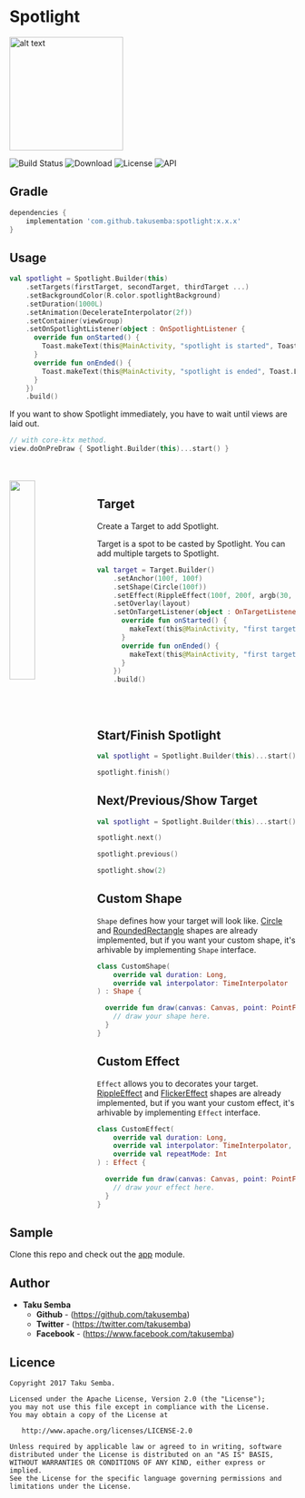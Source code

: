 # Spotlight

<img src="https://github.com/TakuSemba/Spotlight/blob/master/arts/logo_yello.png" alt="alt text" style="width:200;height:200">

![Build Status](https://app.bitrise.io/app/bcf0d555e7b41eb2/status.svg?token=2wvl_JilEbg6HB3B1tfKpA&branch=master)
![Download](https://api.bintray.com/packages/takusemba/maven/spotlight/images/download.svg)
![License](https://img.shields.io/badge/License-Apache%202.0-blue.svg)
![API](https://img.shields.io/badge/API-14%2B-brightgreen.svg?style=flat)

## Gradle

```groovy
dependencies {
    implementation 'com.github.takusemba:spotlight:x.x.x'
}
```


## Usage

```kt
val spotlight = Spotlight.Builder(this)
    .setTargets(firstTarget, secondTarget, thirdTarget ...)
    .setBackgroundColor(R.color.spotlightBackground)
    .setDuration(1000L)
    .setAnimation(DecelerateInterpolator(2f))
    .setContainer(viewGroup)
    .setOnSpotlightListener(object : OnSpotlightListener {
      override fun onStarted() {
        Toast.makeText(this@MainActivity, "spotlight is started", Toast.LENGTH_SHORT).show()
      }
      override fun onEnded() {
        Toast.makeText(this@MainActivity, "spotlight is ended", Toast.LENGTH_SHORT).show()
      }
    })
    .build()         
```

If you want to show Spotlight immediately, you have to wait until views are laid out.

```kt
// with core-ktx method.
view.doOnPreDraw { Spotlight.Builder(this)...start() }
```

<br/>
<br/>

<img src="https://github.com/TakuSemba/Spotlight/blob/master/arts/customTarget.gif" align="left" width="30%">

## Target
Create a Target to add Spotlight.

Target is a spot to be casted by Spotlight. You can add multiple targets to Spotlight.

```kt
val target = Target.Builder()
    .setAnchor(100f, 100f)
    .setShape(Circle(100f))
    .setEffect(RippleEffect(100f, 200f, argb(30, 124, 255, 90)))
    .setOverlay(layout)
    .setOnTargetListener(object : OnTargetListener {
      override fun onStarted() {
        makeText(this@MainActivity, "first target is started", LENGTH_SHORT).show()
      }
      override fun onEnded() {
        makeText(this@MainActivity, "first target is ended", LENGTH_SHORT).show()
      }
    })
    .build()
```


<br/>
<br/>

## Start/Finish Spotlight

```kt
val spotlight = Spotlight.Builder(this)...start()

spotlight.finish()
```

## Next/Previous/Show Target

```kt
val spotlight = Spotlight.Builder(this)...start()

spotlight.next()

spotlight.previous()

spotlight.show(2)
```

## Custom Shape
`Shape` defines how your target will look like.
[Circle](https://github.com/TakuSemba/Spotlight/blob/master/spotlight/src/main/java/com/takusemba/spotlight/shape/Circle.kt) and [RoundedRectangle](https://github.com/TakuSemba/Spotlight/blob/master/spotlight/src/main/java/com/takusemba/spotlight/shape/RoundedRectangle.kt) shapes are already implemented, but if you want your custom shape, it's arhivable by implementing `Shape` interface.


```kt
class CustomShape(
    override val duration: Long,
    override val interpolator: TimeInterpolator
) : Shape {

  override fun draw(canvas: Canvas, point: PointF, value: Float, paint: Paint) {
    // draw your shape here.
  }
}
```

## Custom Effect
`Effect` allows you to decorates your target.
[RippleEffect](https://github.com/TakuSemba/Spotlight/blob/master/spotlight/src/main/java/com/takusemba/spotlight/effet/RippleEffect.kt) and [FlickerEffect](https://github.com/TakuSemba/Spotlight/blob/master/spotlight/src/main/java/com/takusemba/spotlight/effet/FlickerEffect.kt) shapes are already implemented, but if you want your custom effect, it's arhivable by implementing `Effect` interface.


```kt
class CustomEffect(
    override val duration: Long,
    override val interpolator: TimeInterpolator,
    override val repeatMode: Int
) : Effect {

  override fun draw(canvas: Canvas, point: PointF, value: Float, paint: Paint) {
    // draw your effect here.
  }
}
```

## Sample
Clone this repo and check out the [app](https://github.com/TakuSemba/Spotlight/tree/master/app) module.

## Author

* **Taku Semba**
    * **Github** - (https://github.com/takusemba)
    * **Twitter** - (https://twitter.com/takusemba)
    * **Facebook** - (https://www.facebook.com/takusemba)

## Licence
```
Copyright 2017 Taku Semba.

Licensed under the Apache License, Version 2.0 (the "License");
you may not use this file except in compliance with the License.
You may obtain a copy of the License at

   http://www.apache.org/licenses/LICENSE-2.0

Unless required by applicable law or agreed to in writing, software
distributed under the License is distributed on an "AS IS" BASIS,
WITHOUT WARRANTIES OR CONDITIONS OF ANY KIND, either express or implied.
See the License for the specific language governing permissions and
limitations under the License.
```
